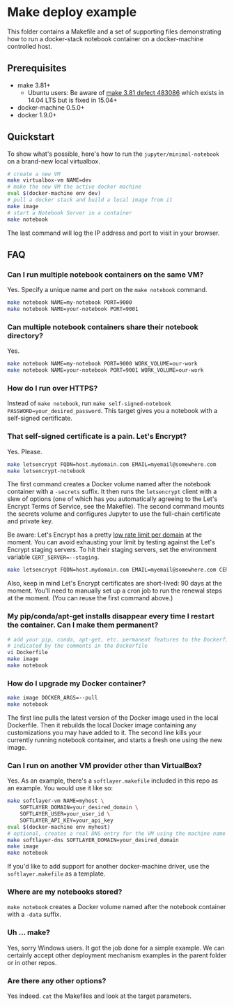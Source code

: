 # Make deploy example

This folder contains a Makefile and a set of supporting files demonstrating how to run a docker-stack notebook container on a docker-machine controlled host.

## Prerequisites

- make 3.81+
  - Ubuntu users: Be aware of [make 3.81 defect 483086](https://bugs.launchpad.net/ubuntu/+source/make-dfsg/+bug/483086) which exists in 14.04 LTS but is fixed in 15.04+
- docker-machine 0.5.0+
- docker 1.9.0+

## Quickstart

To show what's possible, here's how to run the `jupyter/minimal-notebook` on a brand-new local virtualbox.

```bash
# create a new VM
make virtualbox-vm NAME=dev
# make the new VM the active docker machine
eval $(docker-machine env dev)
# pull a docker stack and build a local image from it
make image
# start a Notebook Server in a container
make notebook
```

The last command will log the IP address and port to visit in your browser.

## FAQ

### Can I run multiple notebook containers on the same VM?

Yes. Specify a unique name and port on the `make notebook` command.

```bash
make notebook NAME=my-notebook PORT=9000
make notebook NAME=your-notebook PORT=9001
```

### Can multiple notebook containers share their notebook directory?

Yes.

```bash
make notebook NAME=my-notebook PORT=9000 WORK_VOLUME=our-work
make notebook NAME=your-notebook PORT=9001 WORK_VOLUME=our-work
```

### How do I run over HTTPS?

Instead of `make notebook`, run `make self-signed-notebook PASSWORD=your_desired_password`.
This target gives you a notebook with a self-signed certificate.

### That self-signed certificate is a pain. Let's Encrypt?

Yes. Please.

```bash
make letsencrypt FQDN=host.mydomain.com EMAIL=myemail@somewhere.com
make letsencrypt-notebook
```

The first command creates a Docker volume named after the notebook container with a `-secrets` suffix.
It then runs the `letsencrypt` client with a slew of options (one of which has you automatically agreeing to the Let's Encrypt Terms of Service, see the Makefile).
The second command mounts the secrets volume and configures Jupyter to use the full-chain certificate and private key.

Be aware: Let's Encrypt has a pretty [low rate limit per domain](https://community.letsencrypt.org/t/public-beta-rate-limits/4772/3) at the moment.
You can avoid exhausting your limit by testing against the Let's Encrypt staging servers.
To hit their staging servers, set the environment variable `CERT_SERVER=--staging`.

```bash
make letsencrypt FQDN=host.mydomain.com EMAIL=myemail@somewhere.com CERT_SERVER=--staging
```

Also, keep in mind Let's Encrypt certificates are short-lived: 90 days at the moment.
You'll need to manually set up a cron job to run the renewal steps at the moment.
(You can reuse the first command above.)

### My pip/conda/apt-get installs disappear every time I restart the container. Can I make them permanent?

```bash
# add your pip, conda, apt-get, etc. permanent features to the Dockerfile where
# indicated by the comments in the Dockerfile
vi Dockerfile
make image
make notebook
```

### How do I upgrade my Docker container?

```bash
make image DOCKER_ARGS=--pull
make notebook
```

The first line pulls the latest version of the Docker image used in the local Dockerfile.
Then it rebuilds the local Docker image containing any customizations you may have added to it.
The second line kills your currently running notebook container, and starts a fresh one using the new image.

### Can I run on another VM provider other than VirtualBox?

Yes. As an example, there's a `softlayer.makefile` included in this repo as an example.
You would use it like so:

```bash
make softlayer-vm NAME=myhost \
    SOFTLAYER_DOMAIN=your_desired_domain \
    SOFTLAYER_USER=your_user_id \
    SOFTLAYER_API_KEY=your_api_key
eval $(docker-machine env myhost)
# optional, creates a real DNS entry for the VM using the machine name as the hostname
make softlayer-dns SOFTLAYER_DOMAIN=your_desired_domain
make image
make notebook
```

If you'd like to add support for another docker-machine driver, use the `softlayer.makefile` as a template.

### Where are my notebooks stored?

`make notebook` creates a Docker volume named after the notebook container with a `-data` suffix.

### Uh ... make?

Yes, sorry Windows users. It got the job done for a simple example.
We can certainly accept other deployment mechanism examples in the parent folder or in other repos.

### Are there any other options?

Yes indeed. `cat` the Makefiles and look at the target parameters.
